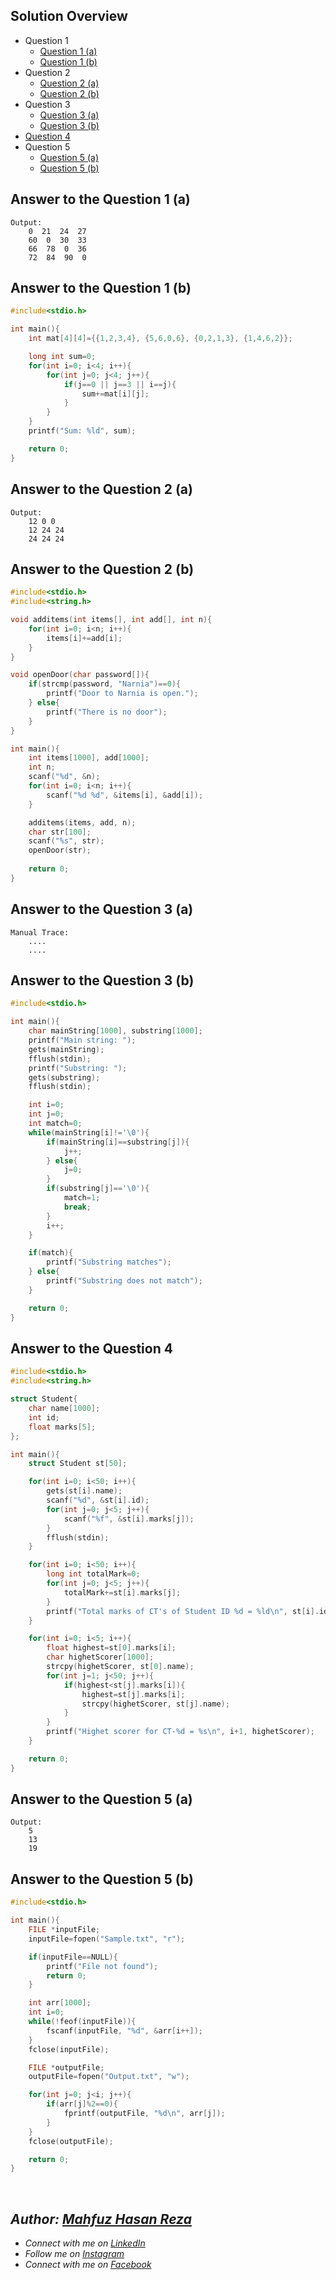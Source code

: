 ## Solution Overview
  - Question 1
      - [Question 1 (a)](https://github.com/mahfuzhasanreza/UIU-SPL/tree/main/Final%20(Theory)%20Q.%20Solve/Fall%202022#answer-to-the-question-1-a)
      - [Question 1 (b)](https://github.com/mahfuzhasanreza/UIU-SPL/tree/main/Final%20(Theory)%20Q.%20Solve/Fall%202022#answer-to-the-question-1-b)
  - Question 2
      - [Question 2 (a)](https://github.com/mahfuzhasanreza/UIU-SPL/tree/main/Final%20(Theory)%20Q.%20Solve/Fall%202022#answer-to-the-question-2-a)
      - [Question 2 (b)](https://github.com/mahfuzhasanreza/UIU-SPL/tree/main/Final%20(Theory)%20Q.%20Solve/Fall%202022#answer-to-the-question-2-b)
  - Question 3
      - [Question 3 (a)](https://github.com/mahfuzhasanreza/UIU-SPL/tree/main/Final%20(Theory)%20Q.%20Solve/Fall%202022#answer-to-the-question-3-a)
      - [Question 3 (b)](https://github.com/mahfuzhasanreza/UIU-SPL/tree/main/Final%20(Theory)%20Q.%20Solve/Fall%202022#answer-to-the-question-3-b)
  - [Question 4](https://github.com/mahfuzhasanreza/UIU-SPL/tree/main/Final%20(Theory)%20Q.%20Solve/Fall%202022#answer-to-the-question-4)
  - Question 5
      - [Question 5 (a)](https://github.com/mahfuzhasanreza/UIU-SPL/tree/main/Final%20(Theory)%20Q.%20Solve/Fall%202022#answer-to-the-question-5-a)
      - [Question 5 (b)](https://github.com/mahfuzhasanreza/UIU-SPL/tree/main/Final%20(Theory)%20Q.%20Solve/Fall%202022#answer-to-the-question-5-b)

          
## Answer to the Question 1 (a)
```
Output:
    0  21  24  27	
    60  0  30  33	
    66  78  0  36	
    72  84  90  0
```

## Answer to the Question 1 (b)
```c
#include<stdio.h>

int main(){
    int mat[4][4]={{1,2,3,4}, {5,6,0,6}, {0,2,1,3}, {1,4,6,2}};

    long int sum=0;
    for(int i=0; i<4; i++){
        for(int j=0; j<4; j++){
            if(j==0 || j==3 || i==j){
                sum+=mat[i][j];
            }
        }
    }
    printf("Sum: %ld", sum);

    return 0;
}
```

## Answer to the Question 2 (a)
```
Output:
    12 0 0
    12 24 24
    24 24 24
```

## Answer to the Question 2 (b)
```c
#include<stdio.h>
#include<string.h>

void additems(int items[], int add[], int n){
    for(int i=0; i<n; i++){
        items[i]+=add[i];
    }
}

void openDoor(char password[]){
    if(strcmp(password, "Narnia")==0){
        printf("Door to Narnia is open.");
    } else{
        printf("There is no door");
    }
}

int main(){
    int items[1000], add[1000];
    int n;
    scanf("%d", &n);
    for(int i=0; i<n; i++){
        scanf("%d %d", &items[i], &add[i]);
    }

    additems(items, add, n);
    char str[100];
    scanf("%s", str);
    openDoor(str);
    
    return 0;
}
```

## Answer to the Question 3 (a)
```
Manual Trace:
    ....
    ....
```

## Answer to the Question 3 (b)
```c
#include<stdio.h>

int main(){
    char mainString[1000], substring[1000];
    printf("Main string: ");
    gets(mainString);
    fflush(stdin);
    printf("Substring: ");
    gets(substring);
    fflush(stdin);

    int i=0;
    int j=0;
    int match=0;
    while(mainString[i]!='\0'){
        if(mainString[i]==substring[j]){
            j++;
        } else{
            j=0;
        }
        if(substring[j]=='\0'){
            match=1;
            break;
        }
        i++;
    }

    if(match){
        printf("Substring matches");
    } else{
        printf("Substring does not match");
    }

    return 0;
}
```

## Answer to the Question 4
```c
#include<stdio.h>
#include<string.h>

struct Student{
    char name[1000];
    int id;
    float marks[5];
};

int main(){
    struct Student st[50];

    for(int i=0; i<50; i++){
        gets(st[i].name);
        scanf("%d", &st[i].id);
        for(int j=0; j<5; j++){
            scanf("%f", &st[i].marks[j]);
        }
        fflush(stdin);
    }

    for(int i=0; i<50; i++){
        long int totalMark=0;
        for(int j=0; j<5; j++){
            totalMark+=st[i].marks[j];
        }
        printf("Total marks of CT's of Student ID %d = %ld\n", st[i].id, totalMark);
    }

    for(int i=0; i<5; i++){
        float highest=st[0].marks[i];
        char highetScorer[1000];
        strcpy(highetScorer, st[0].name);
        for(int j=1; j<50; j++){
            if(highest<st[j].marks[i]){
                highest=st[j].marks[i];
                strcpy(highetScorer, st[j].name);
            }
        }
        printf("Highet scorer for CT-%d = %s\n", i+1, highetScorer);
    }

    return 0;
}
```

## Answer to the Question 5 (a)
```
Output:
    5
    13
    19
```

## Answer to the Question 5 (b)
```c
#include<stdio.h>

int main(){
    FILE *inputFile;
    inputFile=fopen("Sample.txt", "r");

    if(inputFile==NULL){
        printf("File not found");
        return 0;
    }

    int arr[1000];
    int i=0;
    while(!feof(inputFile)){
        fscanf(inputFile, "%d", &arr[i++]);
    }
    fclose(inputFile);

    FILE *outputFile;
    outputFile=fopen("Output.txt", "w");

    for(int j=0; j<i; j++){
        if(arr[j]%2==0){
            fprintf(outputFile, "%d\n", arr[j]);
        }
    }
    fclose(outputFile);

    return 0;
}
```

<br>

## _Author: [Mahfuz Hasan Reza](https://github.com/mahfuzhasanreza/)_
 - _Connect with me on [LinkedIn](https://www.linkedin.com/in/mahfuzhasanreza/)_
 - _Follow me on [Instagram](https://www.instagram.com/mahfuzhasanreza/)_
 - _Connect with me on [Facebook](https://www.facebook.com/mahfuzhasanreza/)_
